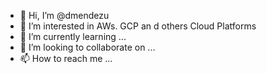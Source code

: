 - 👋 Hi, I’m @dmendezu
- 👀 I’m interested in AWs. GCP an d others Cloud Platforms
- 🌱 I’m currently learning ...
- 💞️ I’m looking to collaborate on ...
- 📫 How to reach me ...

<!---
dmendezu/dmendezu is a ✨ special ✨ repository because its `README.md` (this file) appears on your GitHub profile.
You can click the Preview link to take a look at your changes.
--->
